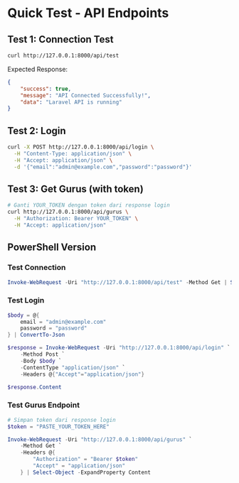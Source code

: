 # Quick Test - API Endpoints

## Test 1: Connection Test

```bash
curl http://127.0.0.1:8000/api/test
```

Expected Response:

```json
{
    "success": true,
    "message": "API Connected Successfully!",
    "data": "Laravel API is running"
}
```

## Test 2: Login

```bash
curl -X POST http://127.0.0.1:8000/api/login \
  -H "Content-Type: application/json" \
  -H "Accept: application/json" \
  -d '{"email":"admin@example.com","password":"password"}'
```

## Test 3: Get Gurus (with token)

```bash
# Ganti YOUR_TOKEN dengan token dari response login
curl http://127.0.0.1:8000/api/gurus \
  -H "Authorization: Bearer YOUR_TOKEN" \
  -H "Accept: application/json"
```

## PowerShell Version

### Test Connection

```powershell
Invoke-WebRequest -Uri "http://127.0.0.1:8000/api/test" -Method Get | Select-Object -ExpandProperty Content
```

### Test Login

```powershell
$body = @{
    email = "admin@example.com"
    password = "password"
} | ConvertTo-Json

$response = Invoke-WebRequest -Uri "http://127.0.0.1:8000/api/login" `
    -Method Post `
    -Body $body `
    -ContentType "application/json" `
    -Headers @{"Accept"="application/json"}

$response.Content
```

### Test Gurus Endpoint

```powershell
# Simpan token dari response login
$token = "PASTE_YOUR_TOKEN_HERE"

Invoke-WebRequest -Uri "http://127.0.0.1:8000/api/gurus" `
    -Method Get `
    -Headers @{
        "Authorization" = "Bearer $token"
        "Accept" = "application/json"
    } | Select-Object -ExpandProperty Content
```
